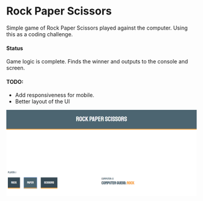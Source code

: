 # Rock Paper Scissors

Simple game of Rock Paper Scissors played against the computer. Using this as a coding challenge.

#### Status
Game logic is complete. Finds the winner and outputs to the console and screen.

#### TODO:
- Add responsiveness for mobile.
- Better layout of the UI

![UI Screenshot](https://github.com/I-M-G/RockPaperScissors/blob/master/ScreenShot.PNG)